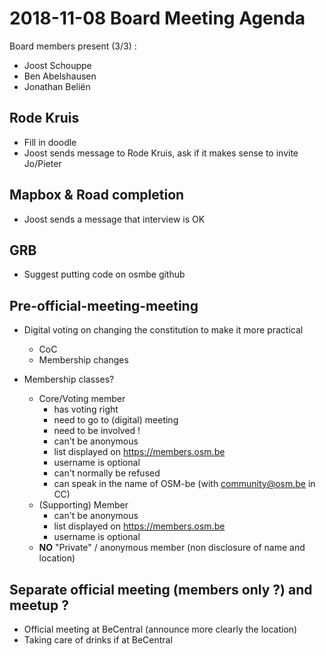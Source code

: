 # 2018-11-08 Board Meeting Agenda

Board members present (3/3) :

* Joost Schouppe
* Ben Abelshausen
* Jonathan Beliën

## Rode Kruis

- Fill in doodle
- Joost sends message to Rode Kruis, ask if it makes sense to invite Jo/Pieter

## Mapbox & Road completion

- Joost sends a message that interview is OK

## GRB

- Suggest putting code on osmbe github

## Pre-official-meeting-meeting

- Digital voting on changing the constitution to make it more practical
  - CoC
  - Membership changes

- Membership classes?
    - Core/Voting member
      - has voting right
      - need to go to (digital) meeting
      - need to be involved !
      - can't be anonymous
      - list displayed on https://members.osm.be
      - username is optional
      - can't normally be refused
      - can speak in the name of OSM-be (with community@osm.be in CC)
    - (Supporting) Member
      - can't be anonymous
      - list displayed on https://members.osm.be
      - username is optional
    - **NO** "Private" / anonymous member (non disclosure of name and location)

## Separate official meeting (members only ?) and meetup ?

- Official meeting at BeCentral (announce more clearly the location)
- Taking care of drinks if at BeCentral
